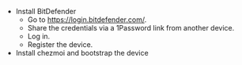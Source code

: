 - Install BitDefender
    - Go to https://login.bitdefender.com/.
    - Share the credentials via a 1Password link from another device.
    - Log in.
    - Register the device.
- Install chezmoi and bootstrap the device

